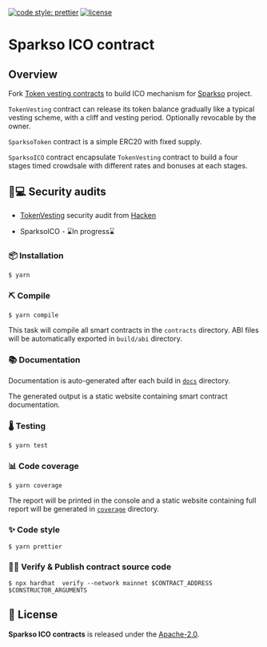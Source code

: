 [![code style: prettier](https://img.shields.io/badge/code_style-prettier-ff69b4.svg)](https://github.com/prettier/prettier)
[![license](https://img.shields.io/badge/License-Apache%202.0-blue.svg)](https://opensource.org/licenses/Apache-2.0)

# Sparkso ICO contract

## Overview

Fork [Token vesting contracts](https://github.com/abdelhamidbakhta/token-vesting-contracts/) to build ICO mechanism for [Sparkso]() project.

`TokenVesting` contract can release its token balance gradually like a typical vesting scheme, with a cliff and vesting period.
Optionally revocable by the owner.

`SparksoToken` contract is a simple ERC20 with fixed supply.

`SparksoICO` contract encapsulate `TokenVesting` contract to build a four stages timed crowdsale with different rates and bonuses at each stages.

## 🔐💻 Security audits

- [TokenVesting](https://github.com/abdelhamidbakhta/token-vesting-contracts/blob/main/audits/hacken_audit_report.pdf) security audit from [Hacken](https://hacken.io)

- SparksoICO - ⌛In progress⌛

### 📦 Installation

```console
$ yarn
```

### ⛏️ Compile

```console
$ yarn compile
```

This task will compile all smart contracts in the `contracts` directory.
ABI files will be automatically exported in `build/abi` directory.

### 📚 Documentation

Documentation is auto-generated after each build in [`docs`](https://vachmara.github.io/sparkso-token/docs/) directory.

The generated output is a static website containing smart contract documentation.

### 🌡️ Testing

```console
$ yarn test
```

### 📊 Code coverage

```console
$ yarn coverage
```

The report will be printed in the console and a static website containing full report will be generated in [`coverage`](https://vachmara.github.io/sparkso-token/coverage/) directory.

### ✨ Code style

```console
$ yarn prettier
```

### 🐱‍💻 Verify & Publish contract source code

```console
$ npx hardhat  verify --network mainnet $CONTRACT_ADDRESS $CONSTRUCTOR_ARGUMENTS
```

## 📄 License

**Sparkso ICO contracts** is released under the [Apache-2.0](LICENSE).